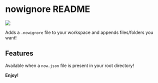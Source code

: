 # nowignore README

![](https://vsmarketplacebadge.apphb.com/version-short/pariola.nowignore.svg)

Adds a `.nowignore` file to your workspace and appends files/folders you want!

## Features

Available when a `now.json` file is present in your root directory!

**Enjoy!**
